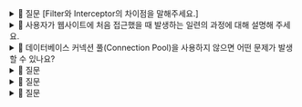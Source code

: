 

<details>
<summary> 
🔗 질문 [Filter와 Interceptor의 차이점을 말해주세요.]
</summary>

(https://www.maeil-mail.kr/question/10)
<pre>
✅ 답변 내용:
💡 꼬리 질문:
- 꼬리 질문0
- 꼬리 질문1

👀 참고 링크:
</pre>


</details>


<details>
<summary> 
 🔗 사용자가 웹사이트에 처음 접근했을 때 발생하는 일련의 과정에 대해 설명해 주세요.
</summary>

링크 https://www.maeil-mail.kr/question/89
<pre>
✅ 답변 내용:
1. 사용자가 url을 입력하면, http 프로토콜을 사용해 해당 url의 서버와 통신하려고 합니다.
2. 이때 브라우저는 도메인 주소의 ip를 알기 위해 DNS 서버에 질의합니다. 애플리케이션 계층에서 이루어진다.
3. IP 주소를 얻은 후에 브라우저는 해당 서버와 통신을 시작합니다. HTTP는 TCP/IP를 기반으로 작동하므로
데이터를 주고받기 전에 TCP 3-Way Handshake 과정이 필요합니다. 전송계층 4계층에서 이루어집니다.
4. TCP 연결이 성립된 후, 브라우저는 HTTP Request 메시지를 생성하여 서버에 전송합니다.
5. 서버는 클라이언트의 요청을 수신하고, HTTP Response를 생성하여 응답합니다.
6. 브라우저는 응답을 받아 html, css, js등의 데이터를 해석하여 화면에 페이지를 렌더링합니다.
7. 모든 데이터 전송이 완료되면 클라이언트와 서버는 4-Way Handshake 과정을 거쳐 TCP 연결을 종료합니다.

💡 꼬리 질문:
- 꼬리 질문0: DNS에 대해서 설명해주세요.
- 꼬리 질문1: DNS cache, CDN와 연결한 설명.

👀 참고 링크:
</pre> 

</details>

<details>
<summary> 
🔗 데이터베이스 커넥션 풀(Connection Pool)을 사용하지 않으면 어떤 문제가 발생할 수 있나요?
</summary>
(링크)
<pre>
✅ 답변 내용:
애플리케이션과 데이터베이스가 통신을 하기 위해서는 데이터베이스 커넥션이 필요합니다.
1. 데이터베이스 드라이버를 사용하여 데이터베이스를 연결
2. 읽기/쓰기를 위해 TCP 소켓을 열기
3. 소켓을 통한 데이터 읽기/쓰기
4. 연결 종료
5. 소켓 닫기 

커넥션 풀을 사용하지 않으면 위와 같은 일련의 과정을 계속하게 반복하게 되는데,
위 방식은 비용이 많이 들기 때문에 요청의 응답시간이 길어집니다.
데이터베이스는 일반적으로 동시에 처리할 수 있는 요청 개수에 제한이 있습니다.

정리하면 문제점으로 
1. 비용이 많이 든다.
2. 데이터베이스의 최대 연결 수를 초과할 수 있다.

# 데이터베이스 커넥션 풀을 사용함으로써 얻을 수 있는 장점은 무엇인가요?
애플리케이션과 데이터베이스를 미리 연결해두고 재사용하는 기법입니다.
연결을 위해 커넥션을 생성하고 종료하는 대신, 재사용함으로써 성능을 향상시키고 최적화할 수 있다.

구성 요소는 초기 풀 크기, 최소 풀 크기, 최대 풀 크기, 연결 대기 시간 등이 있고, 이를 통해
커넥션을 효율적으로 관리하고 사용할 수 있다.

# 커넥션 풀 사이즈는 클 수록 좋나요?
커넥션을 사용하는 주체는 스레드이기 때문에, 커넥션과 스레드를 연결지어 생각해야 한다.
커넥션>스레드 이면 스레드가 모두 사용하지 못해 낭비가 됩니다.
커넥션<=스레드 이면 스레드가 커넥션이 반환되기를 기다려야 하기 때문에 작업이 지연됩니다.


# HikariCP란?
스프링부트에 기본으로 내장되어 있는 JDBC 데이터베이스 커넥션 풀링 프레임워크이다.
바이트코드 수준까지 최적화하여 압도적으로 성능이 좋다.

> HikariCP deadlock을 피하기 위해 DBCP 최소 사이즈 공식을 제안했다.
> 쓰레드 최대 개수 10, 동시에 필요한 커넥션수 3개면 최소 21개의 DBCP가 필요다.
> 이것도 최소한이기 때문에 성능을 측정하면서 +알파를 추가하자.

💡 꼬리 질문:
- 꼬리 질문0: HikariCP가 무엇인가요?
- 꼬리 질문1

👀 참고 링크: https://hudi.blog/dbcp-and-hikaricp/

</pre>


</details>

<details>
<summary> 
🔗 질문  
</summary>
(링크)
<pre>



✅ 답변 내용:
💡 꼬리 질문:
- 꼬리 질문0
- 꼬리 질문1

👀 참고 링크:
</pre>


</details>

<details>
<summary> 
🔗 질문  
</summary>
(링크)
<pre>



✅ 답변 내용:
💡 꼬리 질문:
- 꼬리 질문0
- 꼬리 질문1

👀 참고 링크:
</pre>


</details>

<details>
<summary> 
🔗 질문  
</summary>
(링크)
<pre>



✅ 답변 내용:
💡 꼬리 질문:
- 꼬리 질문0
- 꼬리 질문1

👀 참고 링크:
</pre>


</details>